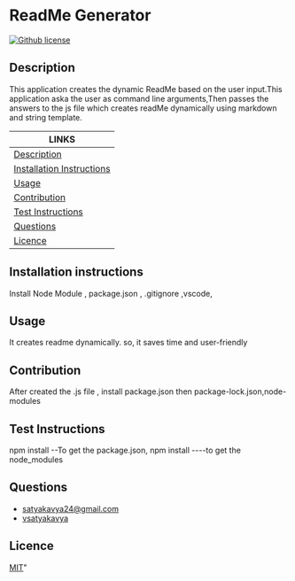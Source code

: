 # ReadMe Generator 
[![Github license](https://img.shields.io/badge/License-MIT-yellowgreen)](https://choosealicense.com/licenses/MIT/)
  
  ## Description
  This application creates the dynamic ReadMe based on the user input.This application aska the user as  command line arguments,Then passes the answers to the js file which creates readMe dynamically using markdown and string template.

  LINKS | 
  ------------ | 
  [Description](#description) | 
  [Installation Instructions](#installation-instructions) | 
  [Usage](#usage) | 
  [Contribution](#contribution) | 
  [Test Instructions](#test-instructions) | 
  [Questions](#questions) | 
  [Licence](#licence) | 
  

  
 
  ## Installation instructions
  Install Node Module , package.json , .gitignore ,vscode, 
  ## Usage
  It creates readme dynamically. so, it saves time and user-friendly 
   ## Contribution
   After created the .js file , install package.json then package-lock.json,node-modules  
  ## Test Instructions
   npm install --To get the package.json,  npm install ----to get the node_modules 
  ## Questions
  * satyakavya24@gmail.com
  * [vsatyakavya](https://github.com/vsatyakavya)
  ## Licence
   [MIT](https://choosealicense.com/licenses/MIT/)"
  
  
